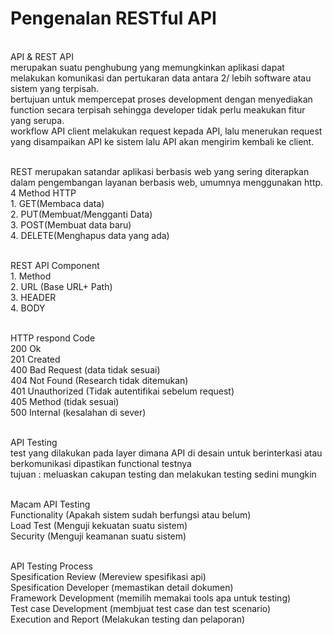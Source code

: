 # Pengenalan RESTful API

<br/> API & REST API
<br/> merupakan suatu penghubung yang memungkinkan aplikasi dapat melakukan komunikasi dan pertukaran data antara 2/ lebih software atau sistem yang terpisah.
<br/> bertujuan untuk mempercepat proses development dengan menyediakan function secara terpisah sehingga developer tidak perlu meakukan fitur yang serupa.
<br/> workflow API client melakukan request kepada API, lalu menerukan request yang disampaikan API ke sistem lalu API akan mengirim kembali ke client.

<br/> REST merupakan satandar aplikasi berbasis web yang sering diterapkan dalam pengembangan layanan berbasis web, umumnya menggunakan http.
<br/> 4 Method HTTP 
<br/> 1. GET(Membaca data)
<br/> 2. PUT(Membuat/Mengganti Data)
<br/> 3. POST(Membuat data baru)
<br/> 4. DELETE(Menghapus data yang ada)

<br/> REST API Component
<br/> 1. Method
<br/> 2. URL (Base URL+ Path)
<br/> 3. HEADER
<br/> 4. BODY

<br/> HTTP respond Code 
<br/> 200 Ok
<br/> 201 Created
<br/> 400 Bad Request (data tidak sesuai)
<br/> 404 Not Found (Research tidak ditemukan)
<br/> 401 Unauthorized (Tidak autentifikai sebelum request)
<br/> 405 Method (tidak sesuai)
<br/> 500 Internal (kesalahan di sever)

<br/> API Testing 
<br/> test yang dilakukan pada layer dimana API di desain untuk berinterkasi atau berkomunikasi dipastikan functional testnya
<br/> tujuan : meluaskan cakupan testing dan melakukan testing sedini mungkin 
 
<br/> Macam API Testing
<br/> Functionality (Apakah sistem sudah berfungsi atau belum)
<br/> Load Test (Menguji kekuatan suatu sistem)
<br/> Security (Menguji keamanan suatu sistem)

<br/> API Testing Process
<br/> Spesification Review (Mereview spesifikasi api)
<br/> Spesification Developer (memastikan detail dokumen)
<br/> Framework Development (memilih memakai tools apa untuk testing)
<br/> Test case Development (membjuat test case dan test scenario)
<br/> Execution and Report (Melakukan testing dan pelaporan)
